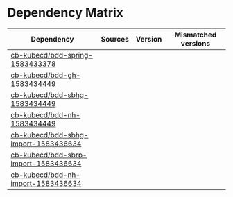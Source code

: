 # Dependency Matrix

Dependency | Sources | Version | Mismatched versions
---------- | ------- | ------- | -------------------
[cb-kubecd/bdd-spring-1583433378](https://github.com/cb-kubecd/bdd-spring-1583433378.git) |  | []() | 
[cb-kubecd/bdd-gh-1583434449](https://github.com/cb-kubecd/bdd-gh-1583434449.git) |  | []() | 
[cb-kubecd/bdd-sbhg-1583434449](https://github.com/cb-kubecd/bdd-sbhg-1583434449.git) |  | []() | 
[cb-kubecd/bdd-nh-1583434449](https://github.com/cb-kubecd/bdd-nh-1583434449.git) |  | []() | 
[cb-kubecd/bdd-sbhg-import-1583436634](https://github.com/cb-kubecd/bdd-sbhg-import-1583436634.git) |  | []() | 
[cb-kubecd/bdd-sbrp-import-1583436634](https://github.com/cb-kubecd/bdd-sbrp-import-1583436634.git) |  | []() | 
[cb-kubecd/bdd-nh-import-1583436634](https://github.com/cb-kubecd/bdd-nh-import-1583436634.git) |  | []() | 
